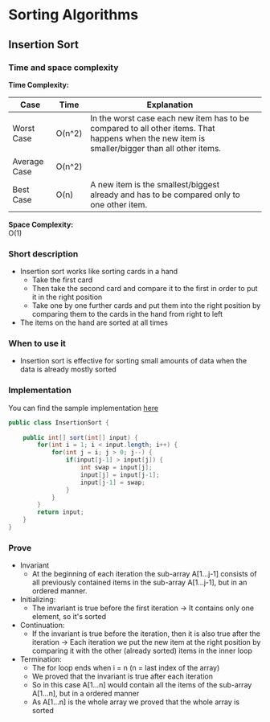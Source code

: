 # Sorting Algorithms

## Insertion Sort

### Time and space complexity
**Time Complexity:**  

| Case          | Time            | Explanation                                                                                                                                   ||
| ------------- | --------------- | ----------                                                                                                                                       |----  |
| Worst Case    | O(n^2)          | In the worst case each new item has to be compared to all other items. That happens when the new item is smaller/bigger than all other items. |  |
| Average Case  | O(n^2)          |                                                                                                                                  |  |
| Best Case     | O(n)            | A new item is the smallest/biggest already and has to be compared only to one other item.                                                     |  |

**Space Complexity:**  
O(1)

### Short description
* Insertion sort works like sorting cards in a hand
   * Take the first card
   * Then take the second card and compare it to the first in order to put it in the right position
   * Take one by one further cards and put them into the right position by comparing them to the cards in the hand from 
   right to left
* The items on the hand are sorted at all times

### When to use it
* Insertion sort is effective for sorting small amounts of data when the data is already mostly sorted

### Implementation
You can find the sample implementation [here](../src/main/java/com/holidaydrills/algorithms/sort/InsertionSort.java)
```Java
public class InsertionSort {
    
    public int[] sort(int[] input) {
        for(int i = 1; i < input.length; i++) {
            for(int j = i; j > 0; j--) {
                if(input[j-1] > input[j]) {
                    int swap = input[j];
                    input[j] = input[j-1];
                    input[j-1] = swap;
                }
            }
        }
        return input;
    }
}
```

### Prove
* Invariant
   * At the beginning of each iteration the sub-array A[1...j-1] consists of all previously contained items in the 
   sub-array A[1...j-1], but in an ordered manner.
* Initializing:
   * The invariant is true before the first iteration -> It contains only one element, so it's sorted
* Continuation:
   * If the invariant is true before the iteration, then it is also true after the iteration -> Each iteration we put the 
   new item at the right position by comparing it with the other (already sorted) items in the inner loop
* Termination:
   * The for loop ends when i = n (n = last index of the array)
   * We proved that the invariant is true after each iteration
   * So in this case A[1...n] would contain all the items of the sub-array A[1...n], but in a ordered manner
   * As A[1...n] is the whole array we proved that the whole array is sorted

